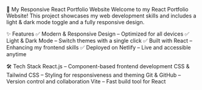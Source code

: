 🚀 My Responsive React Portfolio Website
Welcome to my React Portfolio Website! This project showcases my web development skills and includes a light & dark mode toggle and a fully responsive design.

✨ Features
✅ Modern & Responsive Design – Optimized for all devices
✅ Light & Dark Mode – Switch themes with a single click
✅ Built with React – Enhancing my frontend skills
✅ Deployed on Netlify – Live and accessible anytime

🛠 Tech Stack
React.js – Component-based frontend development
CSS & Tailwind CSS – Styling for responsiveness and theming
Git & GitHub – Version control and collaboration
Vite – Fast build tool for React
